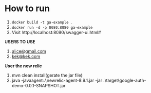 # How to run
1. ``docker build -t ga-example .``
2. ``docker run -d -p 8080:8080 ga-example``
3. Visit http://localhost:8080/swagger-ui.html#

**USERS TO USE**
1. alice@gmail.com
2. kek@kek.com

**User the new relic**
1. mvn clean install(gerate the jar file)
2. java -javaagent:.\newrelic-agent-8.9.1.jar -jar .\target\google-auth-demo-0.0.1-SNAPSHOT.jar